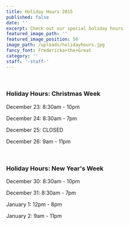 ```yaml
---
title: Holiday Hours 2015
published: false
date: ''
excerpt: Check out our special holiday hours
featured_image_path: ''
featured_image_position: 50
image_path: /uploads/holidayhours.jpg
fancy_font: Fredericka+the+Great
category: ''
staff: '-staff-'
---
```


&nbsp;

### Holiday Hours: Christmas Week

December 23: 8:30am - 10pm

December 24: 8:30am - 7pm

December 25: CLOSED

December 26: 9am - 11pm

&nbsp;

### Holiday Hours: New Year's Week

December 30: 8:30am - 10pm

December 31: 8:30am - 7pm

January 1: 12pm - 8pm

January 2: 9am - 11pm